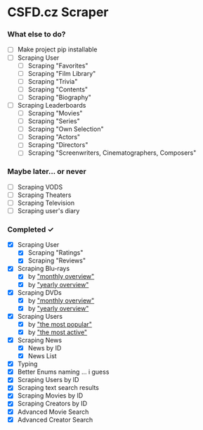 # CSFD.cz Scraper

### What else to do?
- [ ] Make project pip installable
- [ ] Scraping User
  - [ ] Scraping "Favorites"
  - [ ] Scraping "Film Library"
  - [ ] Scraping "Trivia"
  - [ ] Scraping "Contents"
  - [ ] Scraping "Biography"
- [ ] Scraping Leaderboards
  - [ ] Scraping "Movies"
  - [ ] Scraping "Series"
  - [ ] Scraping "Own Selection"
  - [ ] Scraping "Actors"
  - [ ] Scraping "Directors"
  - [ ] Scraping "Screenwriters, Cinematographers, Composers"

### Maybe later... or never
- [ ] Scraping VODS
- [ ] Scraping Theaters
- [ ] Scraping Television
- [ ] Scraping user's diary

### Completed ✓
- [x] Scraping User
  - [x] Scraping "Ratings"
  - [x] Scraping "Reviews"
- [x] Scraping Blu-rays
  - [x] by ["monthly overview"](https://www.csfd.cz/bluray/)
  - [x] by ["yearly overview"](https://www.csfd.cz/bluray/rocne/)
- [x] Scraping DVDs
  - [x] by ["monthly overview"](https://www.csfd.cz/dvd/)
  - [x] by ["yearly overview"](https://www.csfd.cz/dvd/rocne/)
- [x] Scraping Users
  - [x] by ["the most popular"](https://www.csfd.cz/uzivatele/)
  - [x] by ["the most active"](https://www.csfd.cz/uzivatele/nejaktivnejsi/)
- [x] Scraping News
  - [x] News by ID
  - [x] News List
- [x] Typing
- [x] Better Enums naming ... i guess
- [x] Scraping Users by ID
- [x] Scraping text search results
- [x] Scraping Movies by ID
- [x] Scraping Creators by ID
- [x] Advanced Movie Search
- [x] Advanced Creator Search